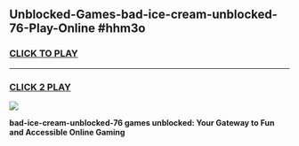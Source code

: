 
## Unblocked-Games-bad-ice-cream-unblocked-76-Play-Online #hhm3o
<h3>
<a href="https://news.freeplayer.one?title=bad-ice-cream-unblocked-76&ref=3">CLICK TO PLAY</a></h3>
<hr>

<h3>
<a href="https://news.freeplayer.one?title=bad-ice-cream-unblocked-76&ref=3">CLICK 2 PLAY</a>
  
</h3>

<a href="https://news.freeplayer.one?title=bad-ice-cream-unblocked-76&ref=3"><img src="https://clearcache.store/games.png"></a>


**bad-ice-cream-unblocked-76 games unblocked: Your Gateway to Fun and Accessible Online Gaming**
